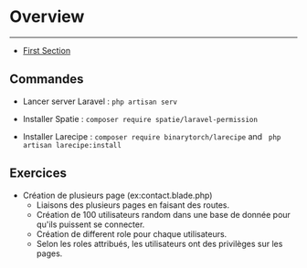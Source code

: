 # Overview

---

- [First Section](#section-1)

<a name="section-1"></a>

## Commandes

- Lancer server Laravel : ```php artisan serv```

- Installer Spatie : ```composer require spatie/laravel-permission```
- Installer Larecipe : ```composer require binarytorch/larecipe``` and ``` php artisan larecipe:install```

## Exercices

- Création de plusieurs page (ex:contact.blade.php)
  - Liaisons des plusieurs pages en faisant des routes.
  - Création de 100 utilisateurs random dans une base de donnée pour qu'ils puissent se connecter.
  - Création de different role pour chaque utilisateurs.
  - Selon les roles attribués, les utilisateurs ont des privilèges sur les pages.